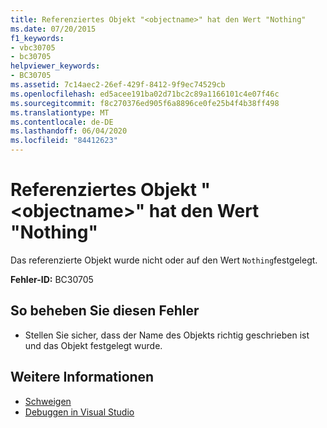 ```yaml
---
title: Referenziertes Objekt "<objectname>" hat den Wert "Nothing"
ms.date: 07/20/2015
f1_keywords:
- vbc30705
- bc30705
helpviewer_keywords:
- BC30705
ms.assetid: 7c14aec2-26ef-429f-8412-9f9ec74529cb
ms.openlocfilehash: ed5acee191ba02d71bc2c89a1166101c4e07f46c
ms.sourcegitcommit: f8c270376ed905f6a8896ce0fe25b4f4b38ff498
ms.translationtype: MT
ms.contentlocale: de-DE
ms.lasthandoff: 06/04/2020
ms.locfileid: "84412623"
---
```

# <a name="referenced-object-objectname-has-a-value-of-nothing"></a>Referenziertes Objekt "\<objectname>" hat den Wert "Nothing"
Das referenzierte Objekt wurde nicht oder auf den Wert `Nothing`festgelegt.  
  
 **Fehler-ID:** BC30705  
  
## <a name="to-correct-this-error"></a>So beheben Sie diesen Fehler  
  
- Stellen Sie sicher, dass der Name des Objekts richtig geschrieben ist und das Objekt festgelegt wurde.  
  
## <a name="see-also"></a>Weitere Informationen

- [Schweigen](../language-reference/nothing.md)
- [Debuggen in Visual Studio](/visualstudio/debugger/debugger-feature-tour)
